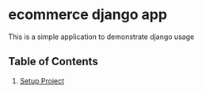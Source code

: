 # ecommerce django app
This is a simple application to demonstrate django usage

## Table of Contents
1. [Setup Project](docs/setup.md)
